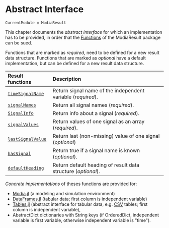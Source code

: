 # Abstract Interface

```@meta
CurrentModule = ModiaResult
```

This chapter documents the *abstract interface* for which an implementation has to be provided,
in order that the [Functions](@ref) of the ModiaResult package can be sued.

Functions that are marked as *required*, need to be defined for a new result data structure.
Functions that are marked as *optional* have a default implementation, but can be defined for 
a new result data structure.

| Result functions          | Description                                                   |
|:--------------------------|:--------------------------------------------------------------|
| [`timeSignalName`](@ref)  | Return signal name of the independent variable (*required*).  |
| [`signalNames`](@ref)     | Return all signal names (*required*).                         |
| [`SignalInfo`](@ref)      | Return info about a signal (*required*).                      |
| [`signalValues`](@ref)    | Return values of one signal as an array (*required*).         |
| [`lastSignalValue`](@ref) | Return last (non-missing) value of one signal (*optional*)    |
| [`hasSignal`](@ref)       | Return true if a signal name is known (*optional*).           |
| [`defaultHeading`](@ref)  | Return default heading of result data structure (*optional*). |


*Concrete implementations* of theses functions are provided for:

- [Modia.jl](https://github.com/ModiaSim/Modia.jl) (a modeling and simulation environment)
- [DataFrames.jl](https://github.com/JuliaData/DataFrames.jl) (tabular data; first column is independent variable)
- [Tables.jl](https://github.com/JuliaData/Tables.jl) (abstract interface for tabular data, e.g. [CSV](https://github.com/JuliaData/CSV.jl) tables; first column is independent variable),
- AbstractDict dictionaries with String keys (if OrderedDict, independent variable is first variable, otherwise independent variable is "time").
